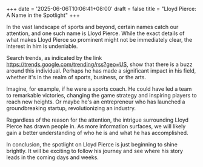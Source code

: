 +++
date = '2025-06-06T10:06:41+08:00'
draft = false
title = "Lloyd Pierce: A Name in the Spotlight"
+++

In the vast landscape of sports and beyond, certain names catch our attention, and one such name is Lloyd Pierce. While the exact details of what makes Lloyd Pierce so prominent might not be immediately clear, the interest in him is undeniable. 

Search trends, as indicated by the link https://trends.google.com/trending/rss?geo=US, show that there is a buzz around this individual. Perhaps he has made a significant impact in his field, whether it's in the realm of sports, business, or the arts. 

Imagine, for example, if he were a sports coach. He could have led a team to remarkable victories, changing the game strategy and inspiring players to reach new heights. Or maybe he's an entrepreneur who has launched a groundbreaking startup, revolutionizing an industry. 

Regardless of the reason for the attention, the intrigue surrounding Lloyd Pierce has drawn people in. As more information surfaces, we will likely gain a better understanding of who he is and what he has accomplished. 

In conclusion, the spotlight on Lloyd Pierce is just beginning to shine brightly. It will be exciting to follow his journey and see where his story leads in the coming days and weeks.